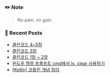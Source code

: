 ### ✏️ Note
> No pain, no gain.

<!-- ### 📄 Portfolio -->
<!-- <a href="https://bit.ly/3mNbb0w" target="_blank">portfolio</a> -->

### 📕 Recent Posts
<!-- BLOG-POST-LIST:START -->
- [클린코드 4~5장](https://kingpiggylab.tistory.com/399)
- [클린코드 3장](https://kingpiggylab.tistory.com/398)
- [클린코드 1장 ~ 2장](https://kingpiggylab.tistory.com/397)
- [윈도우 명령 프롬프트 cmd에서 ls, clear 사용하기](https://kingpiggylab.tistory.com/393)
- [[Kotlin] 코틀린 개념 정리](https://kingpiggylab.tistory.com/391)
<!-- BLOG-POST-LIST:END -->


<!--
**HoonDragonite/HoonDragonite** is a ✨ _special_ ✨ repository because its `README.md` (this file) appears on your GitHub profile.

Here are some ideas to get you started:

- 🔭 I’m currently working on ...
- 🌱 I’m currently learning ...
- 👯 I’m looking to collaborate on ...
- 🤔 I’m looking for help with ...
- 💬 Ask me about ...
- 📫 How to reach me: ...
- 😄 Pronouns: ...
- ⚡ Fun fact: ...
-->
